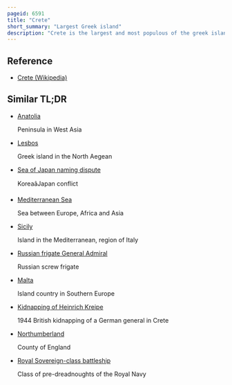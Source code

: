 ```yaml
---
pageid: 6591
title: "Crete"
short_summary: "Largest Greek island"
description: "Crete is the largest and most populous of the greek islands the 88th largest Island in the World and the fifth largest Island in the Mediterranean Sea after sicily sardinia Cyprus and Corsica. Crete Sits approximately 160 Km south of the greek Mainland and about 100 km Southwest of Anatolia. Crete has an Area of 8450 Km2 and a Coastline of 1046 Km. It borders the southern Border of the aegean Sea with the Sea of Crete to the North and the libyan Sea to the South. Crete covers 260 Km from West to east but is narrow from north to south, spanning three Longitudes but only half a Latitude."
---
```


## Reference

- [Crete (Wikipedia)](https://en.wikipedia.org/?curid=6591)

## Similar TL;DR

- [Anatolia](/tldr/en/anatolia)

  Peninsula in West Asia

- [Lesbos](/tldr/en/lesbos)

  Greek island in the North Aegean

- [Sea of Japan naming dispute](/tldr/en/sea-of-japan-naming-dispute)

  KoreaâJapan conflict

- [Mediterranean Sea](/tldr/en/mediterranean-sea)

  Sea between Europe, Africa and Asia

- [Sicily](/tldr/en/sicily)

  Island in the Mediterranean, region of Italy

- [Russian frigate General Admiral](/tldr/en/russian-frigate-general-admiral)

  Russian screw frigate

- [Malta](/tldr/en/malta)

  Island country in Southern Europe

- [Kidnapping of Heinrich Kreipe](/tldr/en/kidnapping-of-heinrich-kreipe)

  1944 British kidnapping of a German general in Crete

- [Northumberland](/tldr/en/northumberland)

  County of England

- [Royal Sovereign-class battleship](/tldr/en/royal-sovereign-class-battleship)

  Class of pre-dreadnoughts of the Royal Navy
